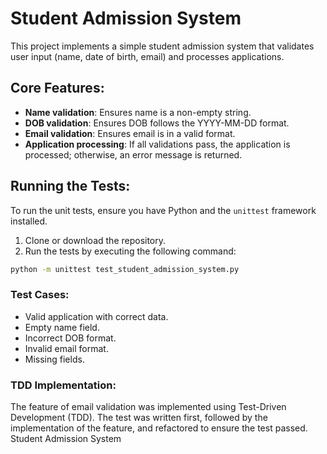 # Student Admission System

This project implements a simple student admission system that validates user input (name, date of birth, email) and processes applications.

## Core Features:

- **Name validation**: Ensures name is a non-empty string.
- **DOB validation**: Ensures DOB follows the YYYY-MM-DD format.
- **Email validation**: Ensures email is in a valid format.
- **Application processing**: If all validations pass, the application is processed; otherwise, an error message is returned.

## Running the Tests:

To run the unit tests, ensure you have Python and the `unittest` framework installed.

1. Clone or download the repository.
2. Run the tests by executing the following command:

```bash
python -m unittest test_student_admission_system.py
```

### Test Cases:

- Valid application with correct data.
- Empty name field.
- Incorrect DOB format.
- Invalid email format.
- Missing fields.

### TDD Implementation:

The feature of email validation was implemented using Test-Driven Development (TDD). The test was written first, followed by the implementation of the feature, and refactored to ensure the test passed. Student Admission System
